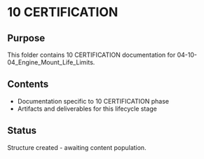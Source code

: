 # 10 CERTIFICATION

## Purpose
This folder contains 10 CERTIFICATION documentation for 04-10-04_Engine_Mount_Life_Limits.

## Contents
- Documentation specific to 10 CERTIFICATION phase
- Artifacts and deliverables for this lifecycle stage

## Status
Structure created - awaiting content population.
